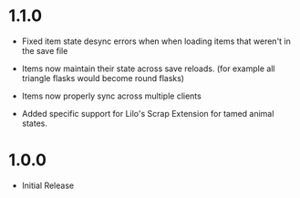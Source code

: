 # 1.1.0
- Fixed item state desync errors when when loading items that weren't in the save file

- Items now maintain their state across save reloads. (for example all triangle flasks would become round flasks)

- Items now properly sync across multiple clients

- Added specific support for Lilo's Scrap Extension for tamed animal states.

# 1.0.0
- Initial Release